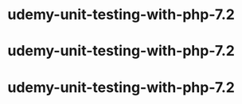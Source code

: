 # udemy-unit-testing-with-php-7.2
# udemy-unit-testing-with-php-7.2
# udemy-unit-testing-with-php-7.2
